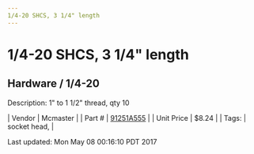 ```yaml
---
1/4-20 SHCS, 3 1/4" length
---
```

# 1/4-20 SHCS, 3 1/4" length
## Hardware / 1/4-20
Description: 	1" to 1 1/2" thread, qty 10 

| Vendor | Mcmaster | 
| Part # | [91251A555](https://www.mcmaster.com/#91251A555) | 
| Unit Price | $8.24 | 
| Tags: | socket head,  | 

Last updated: Mon May 08 00:16:10 PDT 2017
